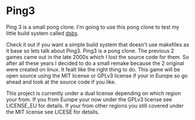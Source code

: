 # Ping3

Ping 3 is a small pong clone. I'm going to use this pong clone to test my 
little build system called [dsbs](https://github.com/aod6060/dsbs).

Check it out if you want a simple build system that doesn't use makefiles
as it base so lets talk about Ping3. Ping3 is a pong clone. The previous 2
games came out in the late 2000s which I lost the source code for them. So
after all these years I decided to do a small remake because the 2 original were created on linux. It fealt like the right thing to do. This 
game will be open source using the MIT license or GPLv3 license if your in Europe so go ahead and look at the source code if you like.

This project is currently under a dual license depending on which region your from. If you from Europe your now under the GPLv3 license see LICENSE_EU for details. If your from other regions you still covered under the MIT license see LICESE for details. 